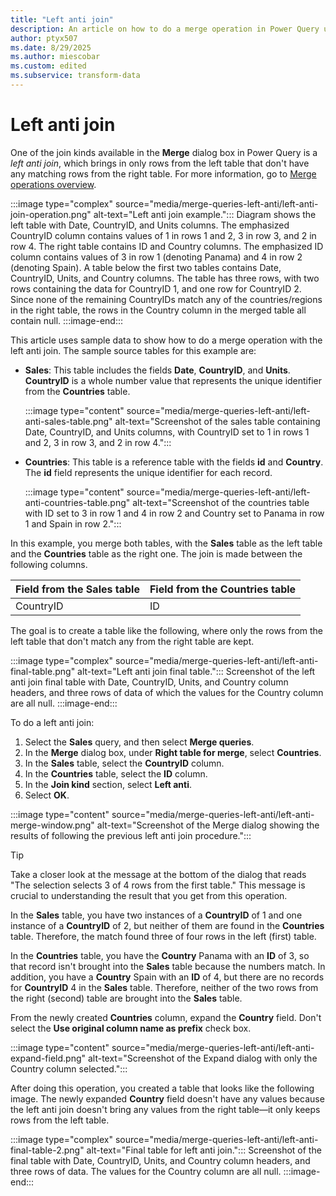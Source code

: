 ```yaml
---
title: "Left anti join"
description: An article on how to do a merge operation in Power Query using the Left anti join kind. 
author: ptyx507
ms.date: 8/29/2025
ms.author: miescobar
ms.custom: edited
ms.subservice: transform-data
---
```


# Left anti join

One of the join kinds available in the **Merge** dialog box in Power Query is a *left anti join*, which brings in only rows from the left table that don't have any matching rows from the right table. For more information, go to [Merge operations overview](merge-queries-overview.md).

:::image type="complex" source="media/merge-queries-left-anti/left-anti-join-operation.png" alt-text="Left anti join example.":::
   Diagram shows the left table with Date, CountryID, and Units columns. The emphasized CountryID column contains values of 1 in rows 1 and 2, 3 in row 3, and 2 in row 4. The right table contains ID and Country columns. The emphasized ID column contains values of 3 in row 1 (denoting Panama) and 4 in row 2 (denoting Spain). A table below the first two tables contains Date, CountryID, Units, and Country columns. The table has three rows, with two rows containing the data for CountryID 1, and one row for CountryID 2. Since none of the remaining CountryIDs match any of the countries/regions in the right table, the rows in the Country column in the merged table all contain null.
   :::image-end:::

This article uses sample data to show how to do a merge operation with the left anti join. The sample source tables for this example are:

* **Sales**: This table includes the fields **Date**, **CountryID**, and **Units**. **CountryID** is a whole number value that represents the unique identifier from the **Countries** table.

  :::image type="content" source="media/merge-queries-left-anti/left-anti-sales-table.png" alt-text="Screenshot of the sales table containing Date, CountryID, and Units columns, with CountryID set to 1 in rows 1 and 2, 3 in row 3, and 2 in row 4.":::

* **Countries**: This table is a reference table with the fields **id** and **Country**. The **id** field represents the unique identifier for each record.

  :::image type="content" source="media/merge-queries-left-anti/left-anti-countries-table.png" alt-text="Screenshot of the countries table with ID set to 3 in row 1 and 4 in row 2 and Country set to Panama in row 1 and Spain in row 2.":::

In this example, you merge both tables, with the **Sales** table as the left table and the **Countries** table as the right one. The join is made between the following columns.

|Field from the Sales table| Field from the Countries table|
|-----------|------------------|
|CountryID|ID|

The goal is to create a table like the following, where only the rows from the left table that don't match any from the right table are kept.

:::image type="complex" source="media/merge-queries-left-anti/left-anti-final-table.png" alt-text="Left anti join final table.":::
   Screenshot of the left anti join final table with Date, CountryID, Units, and Country column headers, and three rows of data of which the values for the Country column are all null.
:::image-end:::

To do a left anti join:

1. Select the **Sales** query, and then select **Merge queries**.
2. In the **Merge** dialog box, under **Right table for merge**, select **Countries**.
3. In the **Sales** table, select the **CountryID** column.
4. In the **Countries** table, select the **ID** column.
5. In the **Join kind** section, select **Left anti**.
6. Select **OK**.

:::image type="content" source="media/merge-queries-left-anti/left-anti-merge-window.png" alt-text="Screenshot of the Merge dialog showing the results of following the previous left anti join procedure.":::

> [!TIP]
>Take a closer look at the message at the bottom of the dialog that reads "The selection selects 3 of 4 rows from the first table." This message is crucial to understanding the result that you get from this operation.

In the **Sales** table, you have two instances of a **CountryID** of 1 and one instance of a **CountryID** of 2, but neither of them are found in the **Countries** table. Therefore, the match found three of four rows in the left (first) table.

In the **Countries** table, you have the **Country** Panama with an **ID** of 3, so that record isn't brought into the **Sales** table because the numbers match. In addition, you have a **Country** Spain with an **ID** of 4, but there are no records for **CountryID** 4 in the **Sales** table. Therefore, neither of the two rows from the right (second) table are brought into the **Sales** table.

From the newly created **Countries** column, expand the **Country** field. Don't select the **Use original column name as prefix** check box.

:::image type="content" source="media/merge-queries-left-anti/left-anti-expand-field.png" alt-text="Screenshot of the Expand dialog with only the Country column selected.":::

After doing this operation, you created a table that looks like the following image. The newly expanded **Country** field doesn't have any values because the left anti join doesn't bring any values from the right table&mdash;it only keeps rows from the left table.

:::image type="complex" source="media/merge-queries-left-anti/left-anti-final-table-2.png" alt-text="Final table for left anti join.":::
   Screenshot of the final table with Date, CountryID, Units, and Country column headers, and three rows of data. The values for the Country column are all null.
:::image-end:::
